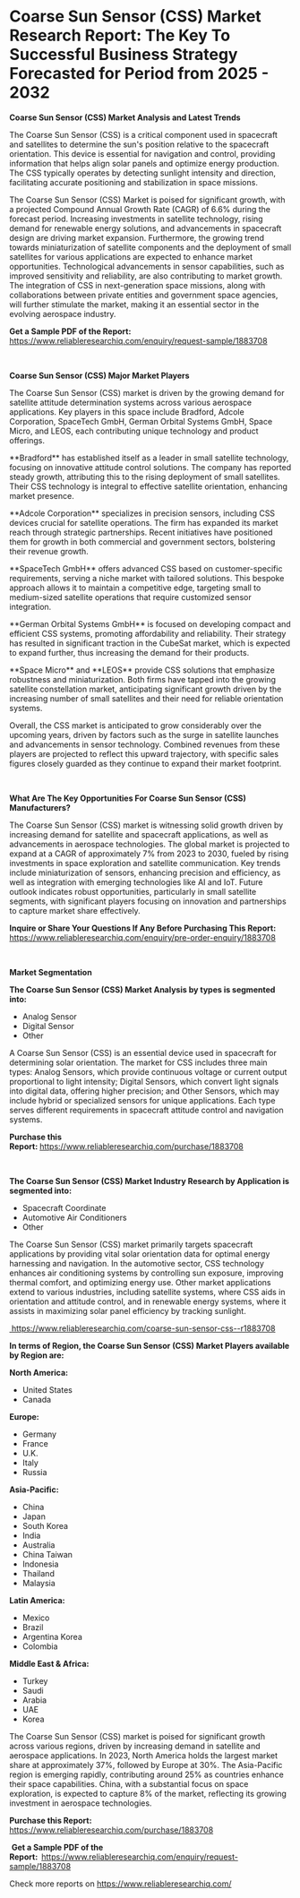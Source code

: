<p><h1>Coarse Sun Sensor (CSS) Market Research Report: The Key To Successful Business Strategy Forecasted for Period from 2025 - 2032</h1></p><p><strong>Coarse Sun Sensor (CSS) Market Analysis and Latest Trends</strong></p>
<p><p>The Coarse Sun Sensor (CSS) is a critical component used in spacecraft and satellites to determine the sun's position relative to the spacecraft orientation. This device is essential for navigation and control, providing information that helps align solar panels and optimize energy production. The CSS typically operates by detecting sunlight intensity and direction, facilitating accurate positioning and stabilization in space missions.</p><p>The Coarse Sun Sensor (CSS) Market is poised for significant growth, with a projected Compound Annual Growth Rate (CAGR) of 6.6% during the forecast period. Increasing investments in satellite technology, rising demand for renewable energy solutions, and advancements in spacecraft design are driving market expansion. Furthermore, the growing trend towards miniaturization of satellite components and the deployment of small satellites for various applications are expected to enhance market opportunities. Technological advancements in sensor capabilities, such as improved sensitivity and reliability, are also contributing to market growth. The integration of CSS in next-generation space missions, along with collaborations between private entities and government space agencies, will further stimulate the market, making it an essential sector in the evolving aerospace industry.</p></p>
<p><strong>Get a Sample PDF of the Report:&nbsp;</strong> <a href="https://www.reliableresearchiq.com/enquiry/request-sample/1883708?utm_campaign=2468&utm_medium=2&utm_source=Github&utm_content=ia&utm_term=13022025&utm_id=coarse-sun-sensor-css">https://www.reliableresearchiq.com/enquiry/request-sample/1883708</a></p>
<p>&nbsp;</p>
<p><strong>Coarse Sun Sensor (CSS) Major Market Players</strong></p>
<p><p>The Coarse Sun Sensor (CSS) market is driven by the growing demand for satellite attitude determination systems across various aerospace applications. Key players in this space include Bradford, Adcole Corporation, SpaceTech GmbH, German Orbital Systems GmbH, Space Micro, and LEOS, each contributing unique technology and product offerings.</p><p>**Bradford** has established itself as a leader in small satellite technology, focusing on innovative attitude control solutions. The company has reported steady growth, attributing this to the rising deployment of small satellites. Their CSS technology is integral to effective satellite orientation, enhancing market presence.</p><p>**Adcole Corporation** specializes in precision sensors, including CSS devices crucial for satellite operations. The firm has expanded its market reach through strategic partnerships. Recent initiatives have positioned them for growth in both commercial and government sectors, bolstering their revenue growth.</p><p>**SpaceTech GmbH** offers advanced CSS based on customer-specific requirements, serving a niche market with tailored solutions. This bespoke approach allows it to maintain a competitive edge, targeting small to medium-sized satellite operations that require customized sensor integration.</p><p>**German Orbital Systems GmbH** is focused on developing compact and efficient CSS systems, promoting affordability and reliability. Their strategy has resulted in significant traction in the CubeSat market, which is expected to expand further, thus increasing the demand for their products.</p><p>**Space Micro** and **LEOS** provide CSS solutions that emphasize robustness and miniaturization. Both firms have tapped into the growing satellite constellation market, anticipating significant growth driven by the increasing number of small satellites and their need for reliable orientation systems.</p><p>Overall, the CSS market is anticipated to grow considerably over the upcoming years, driven by factors such as the surge in satellite launches and advancements in sensor technology. Combined revenues from these players are projected to reflect this upward trajectory, with specific sales figures closely guarded as they continue to expand their market footprint.</p></p>
<p>&nbsp;</p>
<p><strong>What Are The Key Opportunities For Coarse Sun Sensor (CSS) Manufacturers?</strong></p>
<p><p>The Coarse Sun Sensor (CSS) market is witnessing solid growth driven by increasing demand for satellite and spacecraft applications, as well as advancements in aerospace technologies. The global market is projected to expand at a CAGR of approximately 7% from 2023 to 2030, fueled by rising investments in space exploration and satellite communication. Key trends include miniaturization of sensors, enhancing precision and efficiency, as well as integration with emerging technologies like AI and IoT. Future outlook indicates robust opportunities, particularly in small satellite segments, with significant players focusing on innovation and partnerships to capture market share effectively.</p></p>
<p><strong>Inquire or Share Your Questions If Any Before Purchasing This Report:</strong> <a href="https://www.reliableresearchiq.com/enquiry/pre-order-enquiry/1883708?utm_campaign=2468&utm_medium=2&utm_source=Github&utm_content=ia&utm_term=13022025&utm_id=coarse-sun-sensor-css">https://www.reliableresearchiq.com/enquiry/pre-order-enquiry/1883708</a></p>
<p>&nbsp;</p>
<p><strong>Market Segmentation</strong></p>
<p><strong>The Coarse Sun Sensor (CSS) Market Analysis by types is segmented into:</strong></p>
<p><ul><li>Analog Sensor</li><li>Digital Sensor</li><li>Other</li></ul></p>
<p><p>A Coarse Sun Sensor (CSS) is an essential device used in spacecraft for determining solar orientation. The market for CSS includes three main types: Analog Sensors, which provide continuous voltage or current output proportional to light intensity; Digital Sensors, which convert light signals into digital data, offering higher precision; and Other Sensors, which may include hybrid or specialized sensors for unique applications. Each type serves different requirements in spacecraft attitude control and navigation systems.</p></p>
<p><strong>Purchase this Report:&nbsp;</strong><a href="https://www.reliableresearchiq.com/purchase/1883708?utm_campaign=2468&utm_medium=2&utm_source=Github&utm_content=ia&utm_term=13022025&utm_id=coarse-sun-sensor-css">https://www.reliableresearchiq.com/purchase/1883708</a></p>
<p>&nbsp;</p>
<p><strong>The Coarse Sun Sensor (CSS) Market Industry Research by Application is segmented into:</strong></p>
<p><ul><li>Spacecraft Coordinate</li><li>Automotive Air Conditioners</li><li>Other</li></ul></p>
<p><p>The Coarse Sun Sensor (CSS) market primarily targets spacecraft applications by providing vital solar orientation data for optimal energy harnessing and navigation. In the automotive sector, CSS technology enhances air conditioning systems by controlling sun exposure, improving thermal comfort, and optimizing energy use. Other market applications extend to various industries, including satellite systems, where CSS aids in orientation and attitude control, and in renewable energy systems, where it assists in maximizing solar panel efficiency by tracking sunlight.</p></p>
<p><a href="https://www.reliableresearchiq.com/coarse-sun-sensor-css--r1883708?utm_campaign=2468&utm_medium=2&utm_source=Github&utm_content=ia&utm_term=13022025&utm_id=coarse-sun-sensor-css">&nbsp;https://www.reliableresearchiq.com/coarse-sun-sensor-css--r1883708</a></p>
<p><strong>In terms of Region, the Coarse Sun Sensor (CSS) Market Players available by Region are:</strong></p>
<p>
    <p> <strong> North America: </strong>
        <ul>
            <li>United States</li>
            <li>Canada</li>
        </ul>
        </p> 
    <p> <strong> Europe: </strong>
        <ul>
            <li>Germany</li>
            <li>France</li>
            <li>U.K.</li>
            <li>Italy</li>
            <li>Russia</li>
        </ul>
        </p> 
    <p> <strong> Asia-Pacific: </strong>
        <ul>
            <li>China</li>
            <li>Japan</li>
            <li>South Korea</li>
            <li>India</li>
            <li>Australia</li>
            <li>China Taiwan</li>
            <li>Indonesia</li>
            <li>Thailand</li>
            <li>Malaysia</li>
        </ul>
        </p> 
    <p> <strong> Latin America: </strong>
        <ul>
            <li>Mexico</li>
            <li>Brazil</li>
            <li>Argentina Korea</li>
            <li>Colombia</li>
        </ul>
        </p> 
    <p> <strong> Middle East & Africa: </strong>
        <ul>
            <li>Turkey</li>
            <li>Saudi</li>
            <li>Arabia</li>
            <li>UAE</li>
            <li>Korea</li>
        </ul>
    </p>
    </p>
<p><p>The Coarse Sun Sensor (CSS) market is poised for significant growth across various regions, driven by increasing demand in satellite and aerospace applications. In 2023, North America holds the largest market share at approximately 37%, followed by Europe at 30%. The Asia-Pacific region is emerging rapidly, contributing around 25% as countries enhance their space capabilities. China, with a substantial focus on space exploration, is expected to capture 8% of the market, reflecting its growing investment in aerospace technologies.</p></p>
<p><strong>Purchase this Report: </strong><a href="https://www.reliableresearchiq.com/purchase/1883708?utm_campaign=2468&utm_medium=2&utm_source=Github&utm_content=ia&utm_term=13022025&utm_id=coarse-sun-sensor-css">https://www.reliableresearchiq.com/purchase/1883708</a></p>
<p>&nbsp;<strong>Get a Sample PDF of the Report:&nbsp;&nbsp;</strong><a href="https://www.reliableresearchiq.com/enquiry/request-sample/1883708?utm_campaign=2468&utm_medium=2&utm_source=Github&utm_content=ia&utm_term=13022025&utm_id=coarse-sun-sensor-css">https://www.reliableresearchiq.com/enquiry/request-sample/1883708</a></p>
<p><strong></strong></p>
<p>Check more reports on <a href="https://www.reliableresearchiq.com/?utm_campaign=2468&utm_medium=2&utm_source=Github&utm_content=ia&utm_term=13022025&utm_id=coarse-sun-sensor-css">https://www.reliableresearchiq.com/</a></p>